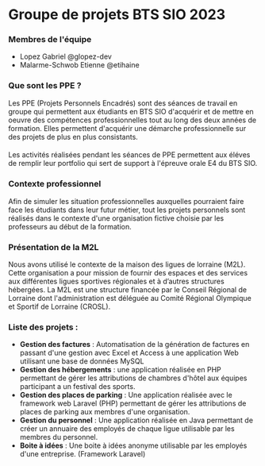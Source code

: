 # Groupe de projets BTS SIO 2023

### Membres de l'équipe
* Lopez Gabriel @glopez-dev
* Malarme-Schwob Etienne @etihaine

### Que sont les PPE ?
Les PPE (Projets Personnels Encadrés) sont des séances de travail en groupe qui permettent aux étudiants en BTS SIO d'acquérir et de mettre en oeuvre des compétences professionnelles tout au long des deux années de formation. Elles permettent d'acquérir une démarche professionnelle sur des projets de plus en plus consistants. 
####
Les activités réalisées pendant les séances de PPE permettent aux éléves de remplir leur portfolio qui sert de support à l'épreuve orale E4 du BTS SIO.
####
### Contexte professionnel
Afin de simuler les situation professionnelles auxquelles pourraient faire face les étudiants dans leur futur métier, tout les projets personnels sont réalisés dans le contexte d'une organisation fictive choisie par les professeurs au début de la formation.

### Présentation de la M2L
Nous avons utilisé le contexte de la maison des ligues de lorraine (M2L). Cette organisation a pour mission de fournir des espaces et des services aux
différentes ligues sportives régionales et à d’autres structures hébergées. La M2L est une structure
financée par le Conseil Régional de Lorraine dont l'administration est déléguée au Comité Régional
Olympique et Sportif de Lorraine (CROSL).

### Liste des projets :
* **Gestion des factures** : Automatisation de la génération de factures en passant d'une gestion avec Excel et Access à une application Web utilisant une base de données MySQL
* **Gestion des hébergements** : une application réalisée en PHP permettant de gérer les attributions de chambres d'hôtel aux équipes participant a un festival des sports.
* **Gestion des places de parking** : Une application réalisée avec le framework web Laravel (PHP) permettant de gérer les attributions de places de parking aux membres d'une organisation.
* **Gestion du personnel** : Une application réalisée en Java permettant de créer un annuaire des employés de chaque ligue utilisable par les membres du personnel.
* **Boite à idées** : Une boite à idées anonyme utilisable par les employés d'une entreprise. (Framework Laravel)


